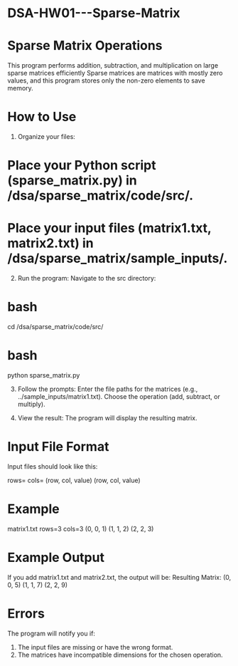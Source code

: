 # DSA-HW01---Sparse-Matrix

# Sparse Matrix Operations
This program performs addition, subtraction, and multiplication on large sparse matrices efficiently Sparse matrices are matrices with mostly zero values, and this program stores only the non-zero elements to save memory.

# How to Use
1. Organize your files:

# Place your Python script (sparse_matrix.py) in /dsa/sparse_matrix/code/src/.

# Place your input files (matrix1.txt, matrix2.txt) in /dsa/sparse_matrix/sample_inputs/.

2. Run the program:
Navigate to the src directory:

# bash
cd /dsa/sparse_matrix/code/src/

# bash
python sparse_matrix.py

3. Follow the prompts:
Enter the file paths for the matrices (e.g., ../sample_inputs/matrix1.txt).
Choose the operation (add, subtract, or multiply).

4. View the result:
The program will display the resulting matrix.

# Input File Format
Input files should look like this:

rows=<number of rows>
cols=<number of columns>
(row, col, value)
(row, col, value)


# Example
matrix1.txt
rows=3
cols=3
(0, 0, 1)
(1, 1, 2)
(2, 2, 3)

# Example Output
If you add matrix1.txt and matrix2.txt, the output will be:
Resulting Matrix:
(0, 0, 5)
(1, 1, 7)
(2, 2, 9)

# Errors
The program will notify you if:
1. The input files are missing or have the wrong format.
2. The matrices have incompatible dimensions for the chosen operation.

